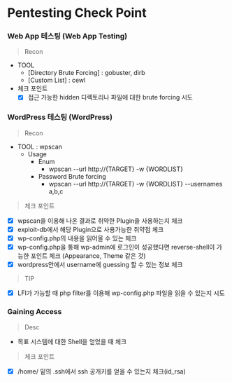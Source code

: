 # Pentesting Check Point

### Web App 테스팅 (Web App Testing)
> Recon
 - TOOL
   - [Directory Brute Forcing] : gobuster, dirb 
   - [Custom List] : cewl
 - 체크 포인트
   - [x] 접근 가능한 hidden 디렉토리나 파일에 대한 brute forcing 시도

### WordPress 테스팅 (WordPress)
> Recon
 - TOOL : wpscan
   - Usage
     - Enum
       - wpscan --url http://{TARGET} -w {WORDLIST}
     - Password Brute forcing
       - wpscan --url http://{TARGET} -w {WORDLIST} --usernames a,b,c
> 체크 포인트
 - [x] wpscan을 이용해 나온 결과로 취약한 Plugin을 사용하는지 체크 
 - [x] exploit-db에서 해당 Plugin으로 사용가능한 취약점 체크
 - [x] wp-config.php의 내용을 읽어올 수 있는 체크
 - [x] wp-config.php을 통해 wp-admin에 로그인이 성공했다면 reverse-shell이 가능한 포인트 체크 (Appearance, Theme 같은 것)
 - [x] wordpress안에서 username에 guessing 할 수 있는 정보 체크
> TIP
 - [x] LFI가 가능할 때  php filter를 이용해 wp-config.php 파일을 읽을 수 있는지 시도

### Gaining Access
> Desc
 - 목표 시스템에 대한 Shell을 얻었을 때 체크
> 체크 포인트
 - [x] /home/ 밑의 .ssh에서 ssh 공개키를 얻을 수 있는지 체크(id_rsa)